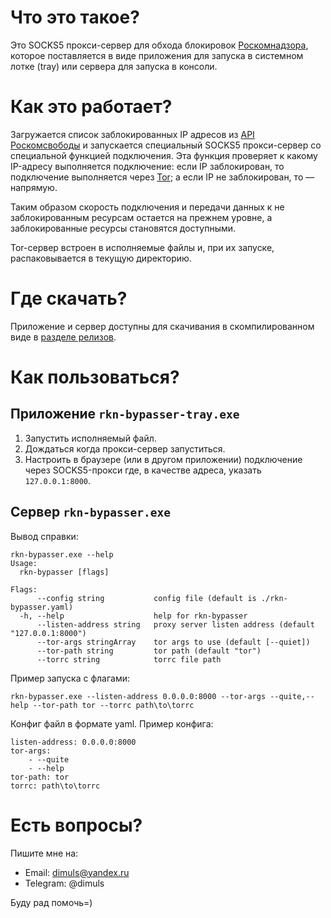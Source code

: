 # Что это такое?

Это SOCKS5 прокси-сервер для обхода блокировок
[Роскомнадзора](https://eng.rkn.gov.ru/), которое поставляется в виде
приложения для запуска в системном лотке (tray) или сервера для запуска в консоли.

# Как это работает?

Загружается список заблокированных IP адресов из
[API Роскомсвободы](https://reestr.rublacklist.net/article/api/)
и запускается специальный SOCKS5 прокси-сервер со специальной функцией подключения.
Эта функция проверяет к какому IP-адресу выполняется подключение: если IP
заблокирован, то подключение выполняется через [Tor](https://www.torproject.org/);
а если IP не заблокирован, то — напрямую.

Таким образом скорость подключения и передачи данных к не заблокированным
ресурсам остается на прежнем уровне, а заблокированные ресурсы становятся
доступными.

Tor-сервер встроен в исполняемые файлы и, при их запуске, распаковывается в
текущую директорию.

# Где скачать?

Приложение и сервер доступны для скачивания в скомпилированном виде в
[разделе релизов](https://github.com/dimuls/rkn-bypasser/releases).

# Как пользоваться?

## Приложение `rkn-bypasser-tray.exe`

1. Запустить исполняемый файл.
2. Дождаться когда прокси-сервер запуститься.
3. Настроить в браузере (или в другом приложении) подключение через SOCKS5-прокси
где, в качестве адреса, указать `127.0.0.1:8000`.

## Сервер `rkn-bypasser.exe`

Вывод справки:
```
rkn-bypasser.exe --help
Usage:
  rkn-bypasser [flags]

Flags:
      --config string           config file (default is ./rkn-bypasser.yaml)
  -h, --help                    help for rkn-bypasser
      --listen-address string   proxy server listen address (default "127.0.0.1:8000")
      --tor-args stringArray    tor args to use (default [--quiet])
      --tor-path string         tor path (default "tor")
      --torrc string            torrc file path
```

Пример запуска с флагами:
```
rkn-bypasser.exe --listen-address 0.0.0.0:8000 --tor-args --quite,--help --tor-path tor --torrc path\to\torrc
```

Конфиг файл в формате yaml. Пример конфига:
```
listen-address: 0.0.0.0:8000
tor-args:
    - --quite
    - --help
tor-path: tor
torrc: path\to\torrc
```

# Есть вопросы?

Пишите мне на:

* Email: dimuls@yandex.ru
* Telegram: @dimuls

Буду рад помочь=)
